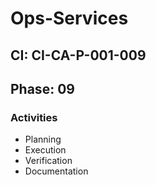 # Ops-Services

## CI: CI-CA-P-001-009
## Phase: 09

### Activities
- Planning
- Execution
- Verification
- Documentation
